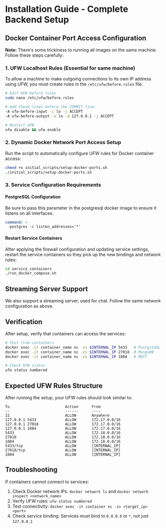 # Installation Guide - Complete Backend Setup

## Docker Container Port Access Configuration

**Note:** There's some trickiness to running all images on the same machine. Follow these steps carefully:

### 1. UFW Localhost Rules (Essential for same machine)

To allow a machine to make outgoing connections to its own IP address using UFW, you must create rules in the `/etc/ufw/before.rules` file.

```bash
# Edit UFW before rules
sudo nano /etc/ufw/before.rules

# Add these lines before the COMMIT line:
-A ufw-before-input -i lo -j ACCEPT
-A ufw-before-output -o lo -d 127.0.0.1 -j ACCEPT

# Restart UFW
ufw disable && ufw enable
```

### 2. Dynamic Docker Network Port Access Setup

Run the script to automatically configure UFW rules for Docker container access:

```bash
chmod +x initial_scripts/setup-docker-ports.sh
./initial_scripts/setup-docker-ports.sh
```

### 3. Service Configuration Requirements

#### PostgreSQL Configuration

Be sure to pass this parameter in the postgresql docker image to ensure it listens on all interfaces:

```yaml
command: >
  postgres -c listen_addresses='*'
```

#### Restart Service Containers

After applying the firewall configuration and updating service settings, restart the service containers so they pick up the new bindings and network rules:

```bash
cd service_containers
./run_docker_compose.sh
```

## Streaming Server Support

We also support a streaming server, used for chat. Follow the same network configuration as above.

## Verification

After setup, verify that containers can access the services:

```bash
# Test from containers
docker exec -it container_name nc -zv $INTERNAL_IP 5433   # PostgreSQL
docker exec -it container_name nc -zv $INTERNAL_IP 27018  # MongoDB
docker exec -it container_name nc -zv $INTERNAL_IP 1884   # MQTT

# Check UFW status
ufw status numbered
```

## Expected UFW Rules Structure

After running the setup, your UFW rules should look similar to:

```
To                         Action      From
--                         ------      ----
22                         ALLOW       Anywhere
127.0.0.1 5433             ALLOW       172.17.0.0/16
127.0.0.1 27018            ALLOW       172.17.0.0/16
127.0.0.1 1884             ALLOW       172.17.0.0/16
5433                       ALLOW       172.18.0.0/16
27018                      ALLOW       172.18.0.0/16
1884                       ALLOW       172.18.0.0/16
5433/tcp                   ALLOW       [INTERNAL_IP]
27018/tcp                  ALLOW       [INTERNAL_IP]
1884                       ALLOW       [INTERNAL_IP]
```

## Troubleshooting

If containers cannot connect to services:

1. Check Docker network IPs: `docker network ls` and `docker network inspect <network_name>`
2. Verify UFW rules: `ufw status numbered`
3. Test connectivity: `docker exec -it container nc -zv <target_ip> <port>`
4. Check service binding: Services must bind to `0.0.0.0` or `*`, not just `127.0.0.1`
